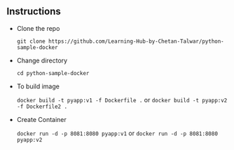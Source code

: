 ## Instructions

- Clone the repo

    ```git clone https://github.com/Learning-Hub-by-Chetan-Talwar/python-sample-docker```
- Change directory

    ```cd python-sample-docker```
- To build image

    ```docker build -t pyapp:v1 -f Dockerfile .```
    or
    ```docker build -t pyapp:v2 -f Dockerfile2 .```
- Create Container
    
    ```docker run -d -p 8081:8080 pyapp:v1```
    or
    ```docker run -d -p 8081:8080 pyapp:v2```
